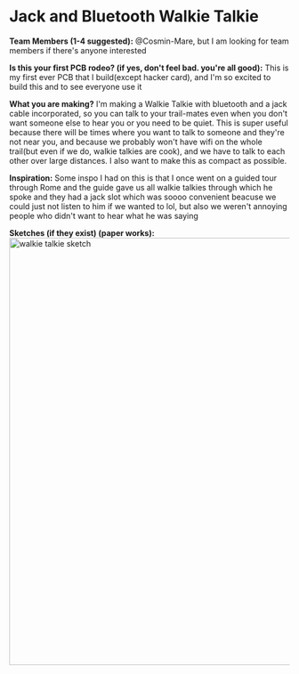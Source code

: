 # Jack and Bluetooth Walkie Talkie

**Team Members (1-4 suggested):**
@Cosmin-Mare, but I am looking for team members if there's anyone interested

**Is this your first PCB rodeo? (if yes, don't feel bad. you're all good):**
This is my first ever PCB that I build(except hacker card), and I'm so excited to build this and to see everyone use it

**What you are making?**
I'm making a Walkie Talkie with bluetooth and a jack cable incorporated, so you can talk to your trail-mates even when you don't want someone else to hear you or you need to be quiet.
This is super useful because there will be times where you want to talk to someone and they're not near you, and because we probably won't have wifi on the whole trail(but even if we do, walkie talkies are cook), and we have to talk to each other over large distances. I also want to make this as compact as possible.

**Inspiration:**
Some inspo I had on this is that I once went on a guided tour through Rome and the guide gave us all walkie talkies through which he spoke and they had a jack slot which was soooo convenient beacuse we could just not listen to him if we wanted to lol, but also we weren't annoying people who didn't want to hear what he was saying

**Sketches (if they exist) (paper works):**
<img width="768" alt="walkie talkie sketch" src="https://github.com/hackclub/the-trail/assets/147330889/bf2746ae-0618-4e19-9c0f-ab828e898a5d">
